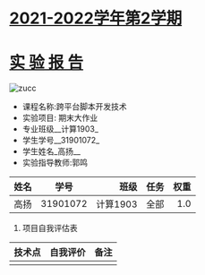 
# [2021-2022学年第2学期](https://js-sigcc.vercel.app/#/lab/proj.final?id=_2021-2022%e5%ad%a6%e5%b9%b4%e7%ac%ac2%e5%ad%a6%e6%9c%9f)

# [**实 验 报 告**](https://js-sigcc.vercel.app/#/lab/proj.final?id=%e5%ae%9e-%e9%aa%8c-%e6%8a%a5-%e5%91%8a)

![zucc](https://js-sigcc.vercel.app/lab/zucc.png "ZUCC")

* 课程名称:跨平台脚本开发技术
* 实验项目: 期末大作业
* 专业班级__计算1903_
* 学生学号__31901072_
* 学生姓名_高扬__
* 实验指导教师:郭鸣

| 姓名 |   学号   |     班级 | 任务 | 权重 |
| :--- | :------: | -------: | ---: | ---: |
| 高扬 | 31901072 | 计算1903 | 全部 |  1.0 |


1. 项目自我评估表

| 技术点 | 自我评价 | 备注 |
| :----- | :------: | ---- |
|        |          |      |
